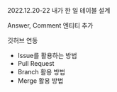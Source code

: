 2022.12.20-22
내가 한 일
테이블 설계


Answer, Comment 엔티티 추가


깃허브 연동
- Issue를 활용하는 방법
- Pull Request 
- Branch 활용 방법
- Merge 활용 방법